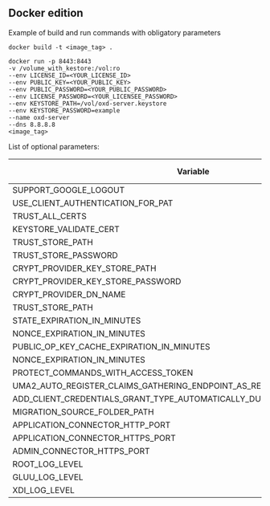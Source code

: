 ## Docker edition

Example of build and run commands with obligatory parameters
```
docker build -t <image_tag> .
```
``` 
docker run -p 8443:8443 
-v /volume_with_kestore:/vol:ro 
--env LICENSE_ID=<YOUR_LICENSE_ID>
--env PUBLIC_KEY=<YOUR_PUBLIC_KEY> 
--env PUBLIC_PASSWORD=<YOUR_PUBLIC_PASSWORD> 
--env LICENSE_PASSWORD=<YOUR_LICENSEE_PASSWORD> 
--env KEYSTORE_PATH=/vol/oxd-server.keystore 
--env KEYSTORE_PASSWORD=example 
--name oxd-server 
--dns 8.8.8.8 
<image_tag> 
```

List of optional parameters:

| Variable | Default value |
|----------|---------------|
|SUPPORT_GOOGLE_LOGOUT|true|
|USE_CLIENT_AUTHENTICATION_FOR_PAT | true|
|TRUST_ALL_CERTS | true|
|KEYSTORE_VALIDATE_CERT | false|
|TRUST_STORE_PATH | ''|
|TRUST_STORE_PASSWORD | ''|
| CRYPT_PROVIDER_KEY_STORE_PATH | ''|
|CRYPT_PROVIDER_KEY_STORE_PASSWORD | ''|
|CRYPT_PROVIDER_DN_NAME | ''|
|TRUST_STORE_PATH | ''|
|STATE_EXPIRATION_IN_MINUTES | 5|
|NONCE_EXPIRATION_IN_MINUTES | 5|
|PUBLIC_OP_KEY_CACHE_EXPIRATION_IN_MINUTES| 60|
|NONCE_EXPIRATION_IN_MINUTES | 5|
|PROTECT_COMMANDS_WITH_ACCESS_TOKEN | false|
|UMA2_AUTO_REGISTER_CLAIMS_GATHERING_ENDPOINT_AS_REDIRECT_URI_OF_CLIENT | true|
|ADD_CLIENT_CREDENTIALS_GRANT_TYPE_AUTOMATICALLY_DURING_CLIENT_REGISTRATION | true|
|MIGRATION_SOURCE_FOLDER_PATH | ''|
|APPLICATION_CONNECTOR_HTTP_PORT | 8084|
|APPLICATION_CONNECTOR_HTTPS_PORT | 8443|
|ADMIN_CONNECTOR_HTTPS_PORT | 8444|
|ROOT_LOG_LEVEL | INFO|
|GLUU_LOG_LEVEL | INFO|
|XDI_LOG_LEVEL | INFO|
